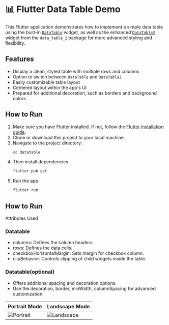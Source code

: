 # 📊 Flutter Data Table Demo

This Flutter application demonstrates how to implement a simple data table using the built-in [`DataTable`](https://api.flutter.dev/flutter/material/DataTable-class.html) widget, as well as the enhanced [`DataTable2`](https://pub.dev/packages/data_table_2) widget from the `data_table_2` package for more advanced styling and flexibility.

## Features

- Display a clean, styled table with multiple rows and columns
- Option to switch between `DataTable` and `DataTable2`
- Easily customizable table layout
- Centered layout within the app's UI
- Prepared for additional decoration, such as borders and background colors

## How to Run

1. Make sure you have Flutter installed. If not, follow the [Flutter installation guide](https://docs.flutter.dev/get-started/install).
2. Clone or download this project to your local machine.
3. Navigate to the project directory:
   ```bash
   cd datatable
4. Then install dependencies
   ```bash
   flutter pub get
5. Run the app
   ```bash
   flutter run

## How to Run
Attributes Used

### Datatable
- columns: Defines the column headers.
- rows: Defines the data cells.
- checkboxHorizontalMargin: Sets margin for checkbox column.
- clipBehavior: Controls clipping of child widgets inside the table.

### Datatable(optional)
- Offers additional spacing and decoration options.
- Use the decoration, border, minWidth, columnSpacing for advanced customization.

| Portrait Mode | Landscape Mode |
|---------------|----------------|
| ![Portrait](screenshots/port.jpeg) | ![Landscape](screenshots/land.jpeg) |



